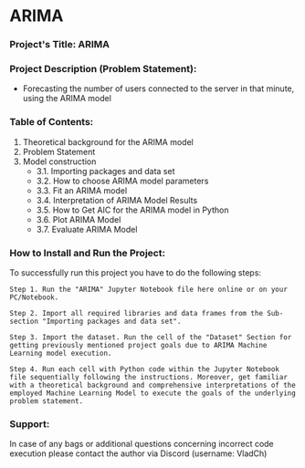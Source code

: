 # ARIMA

### Project's Title: ARIMA


### Project Description (Problem Statement): 
- Forecasting the number of users connected to the server in that minute, using the ARIMA model


### Table of Contents:
1. Theoretical background for the ARIMA model
2. Problem Statement
3. Model construction
    * 3.1. Importing packages and data set
    * 3.2. How to choose ARIMA model parameters
    * 3.3. Fit an ARIMA model
    * 3.4. Interpretation of ARIMA Model Results
    * 3.5. How to Get AIC for the ARIMA model in Python
    * 3.6. Plot ARIMA Model
    * 3.7. Evaluate ARIMA Model


### How to Install and Run the Project:

To successfully run this project you have to do the following steps:

	Step 1. Run the "ARIMA" Jupyter Notebook file here online or on your PC/Notebook.

	Step 2. Import all required libraries and data frames from the Sub-section "Importing packages and data set".

	Step 3. Import the dataset. Run the cell of the "Dataset" Section for getting previously mentioned project goals due to ARIMA Machine Learning model execution.

	Step 4. Run each cell with Python code within the Jupyter Notebook file sequentially following the instructions. Moreover, get familiar with a theoretical background and comprehensive interpretations of the employed Machine Learning Model to execute the goals of the underlying problem statement.


### Support:

In case of any bags or additional questions concerning incorrect code execution please contact the author via Discord (username: VladCh)
